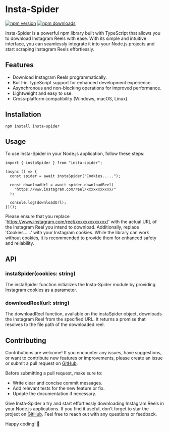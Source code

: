 # Insta-Spider

[![npm version](https://img.shields.io/npm/v/insta-spider.svg?style=flat-square)](https://www.npmjs.com/package/insta-spider)
[![npm downloads](https://img.shields.io/npm/dm/insta-spider.svg?style=flat-square)](https://www.npmjs.com/package/insta-spider)

Insta-Spider is a powerful npm library built with TypeScript that allows you to download Instagram Reels with ease. With its simple and intuitive interface, you can seamlessly integrate it into your Node.js projects and start scraping Instagram Reels effortlessly.

## Features
- Download Instagram Reels programmatically.
- Built-in TypeScript support for enhanced development experience.
- Asynchronous and non-blocking operations for improved performance.
- Lightweight and easy to use.
- Cross-platform compatibility (Windows, macOS, Linux).

## Installation
```
npm install insta-spider
```

## Usage
To use Insta-Spider in your Node.js application, follow these steps:
```
import { instaSpider } from "insta-spider";

(async () => {
  const spider = await instaSpider("Cookies.....");

  const downloadUrl = await spider.downloadReel(
    "https://www.instagram.com/reel/xxxxxxxxxxx/"
  );

  console.log(downloadUrl);
})();

```

Please ensure that you replace 'https://www.instagram.com/reel/xxxxxxxxxxxxx/' with the actual URL of the Instagram Reel you intend to download.
Additionally, replace 'Cookies......' with your Instagram cookies. While the library can work without cookies, it is recommended to provide them for enhanced safety and reliability.

## API
### instaSpider(cookies: string)
The instaSpider function initializes the Insta-Spider module by providing Instagram cookies as a parameter.

### downloadReel(url: string)
The downloadReel function, available on the instaSpider object, downloads the Instagram Reel from the specified URL. It returns a promise that resolves to the file path of the downloaded reel.

## Contributing
Contributions are welcome! If you encounter any issues, have suggestions, or want to contribute new features or improvements, please create an issue or submit a pull request on [GitHub](https://github.com/shobhitexe/insta-spider).

Before submitting a pull request, make sure to:

- Write clear and concise commit messages.
- Add relevant tests for the new feature or fix.
- Update the documentation if necessary.

Give Insta-Spider a try and start effortlessly downloading Instagram Reels in your Node.js applications. If you find it useful, don't forget to star the project on [GitHub](https://github.com/shobhitexe/insta-spider). Feel free to reach out with any questions or feedback.

Happy coding! 🚀
